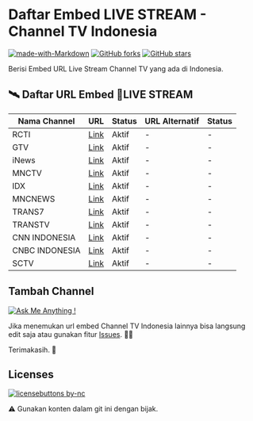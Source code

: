 # Daftar Embed LIVE STREAM - Channel TV Indonesia
[![made-with-Markdown](https://img.shields.io/badge/Made%20with-Markdown-1f425f.svg)](http://commonmark.org)
[![GitHub forks](https://img.shields.io/github/forks/yogibagus/Daftar-Embed-LIVE-STREAM-Channel-TV-Indonesia.svg?style=social&label=Fork&maxAge=2592000)](https://github.com/yogibagus/Daftar-Embed-LIVE-STREAM-Channel-TV-Indonesia/) 
[![GitHub stars](https://img.shields.io/github/stars/yogibagus/Daftar-Embed-LIVE-STREAM-Channel-TV-Indonesia.svg?style=social&label=Star&maxAge=2592000)](https://github.com/yogibagus/Daftar-Embed-LIVE-STREAM-Channel-TV-Indonesia)



Berisi Embed URL Live Stream Channel TV yang ada di Indonesia.

## 🛰 Daftar URL Embed 🔴LIVE STREAM
| Nama Channel | URL | Status | URL Alternatif | Status |
| ------ | ------ | ------ | ------ | ------ |
| RCTI | [Link](https://sindikasi.inews.id/embed/video/YWdlbnQ9ZGVza3RvcCZ1cmw9aHR0cHMlM0ElMkYlMkZlbWJlZC5yY3RpcGx1cy5jb20lMkZsaXZlJTJGcmN0aSUyRmluZXdzaWQmaGVpZ2h0PTEwMCUyNSZ3aWR0aD0xMDAlMjU=) | Aktif | - | -
| GTV | [Link](https://sindikasi.inews.id/embed/video/YWdlbnQ9ZGVza3RvcCZ1cmw9aHR0cHMlM0ElMkYlMkZlbWJlZC5yY3RpcGx1cy5jb20lMkZsaXZlJTJGZ3R2JTJGaW5ld3NpZCZoZWlnaHQ9MTAwJTI1JndpZHRoPTEwMCUyNQ==) | Aktif | - | -
| iNews | [Link](https://sindikasi.inews.id/embed/video/YWdlbnQ9ZGVza3RvcCZ1cmw9aHR0cHMlM0ElMkYlMkZlbWJlZC5yY3RpcGx1cy5jb20lMkZsaXZlJTJGaW5ld3MlMkZpbmV3c2lkJmhlaWdodD0xMDAlMjUmd2lkdGg9MTAwJTI1) | Aktif | - | -
| MNCTV | [Link](https://sindikasi.inews.id/embed/video/YWdlbnQ9ZGVza3RvcCZ1cmw9aHR0cHMlM0ElMkYlMkZlbWJlZC5yY3RpcGx1cy5jb20lMkZsaXZlJTJGbW5jdHYlMkZpbmV3c2lkJmhlaWdodD0xMDAlMjUmd2lkdGg9MTAwJTI1) | Aktif | - | -
| IDX | [Link](https://sindikasi.inews.id/embed/video/YWdlbnQ9ZGVza3RvcCZ1cmw9aHR0cHMlM0ElMkYlMkZjZG4tbGl2ZXR2LXN0dWRpby5tZXR1YmUuaWQlMkZpZHhjaGFubmVsLm0zdTgmaGVpZ2h0PTEwMCUyNSZ3aWR0aD0xMDAlMjU=) | Aktif | - | -
| MNCNEWS | [Link](https://sindikasi.inews.id/embed/video/YWdlbnQ9ZGVza3RvcCZ1cmw9aHR0cHMlM0ElMkYlMkZjZG4tbGl2ZXR2LXN0dWRpby5tZXR1YmUuaWQlMkZtbmNuZXdzLm0zdTgmaGVpZ2h0PTEwMCUyNSZ3aWR0aD0xMDAlMjU=) | Aktif | - | -
| TRANS7 | [Link](https://20.detik.com/watch/livestreaming-trans7) | Aktif | - | -
| TRANSTV | [Link](https://20.detik.com/watch/livestreaming-transtv) | Aktif | - | -
| CNN INDONESIA | [Link](https://www.cnnindonesia.com/tv/embed?ref=transmedia) | Aktif | - | -
| CNBC INDONESIA | [Link](https://www.cnbcindonesia.com/embed/tv?ref=transmedia) | Aktif | - | -
| SCTV | [Link](https://www.vidio.com/live/204-sctv-tv-stream/embed?autoplay=true&player_only=true&live_chat=false&mute=false&) | Aktif | - | -

## Tambah Channel

[![Ask Me Anything !](https://img.shields.io/badge/Add%20Channel-Open-1abc9c.svg)](https://github.com/yogibagus/Daftar-Embed-LIVE-STREAM-Channel-TV-Indonesia/issues)

Jika menemukan url embed Channel TV Indonesia lainnya bisa langsung edit saja atau gunakan fitur [Issues](https://github.com/yogibagus/Daftar-Embed-LIVE-STREAM-Channel-TV-Indonesia/issues). 🕵🏻

Terimakasih. 🙏

## Licenses

[![licensebuttons by-nc](https://licensebuttons.net/l/by-nc/3.0/88x31.png)](https://creativecommons.org/licenses/by-nc/4.0)

⚠️ Gunakan konten dalam git ini dengan bijak. 
